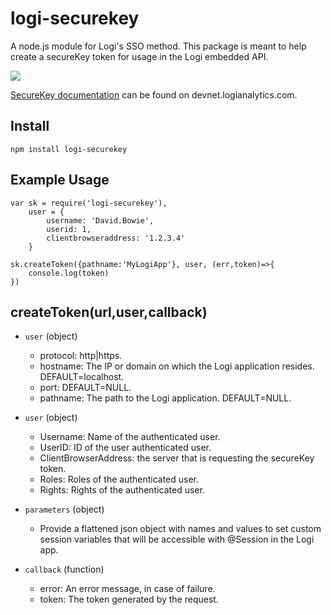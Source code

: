 # logi-securekey
A node.js module for Logi's SSO method. This package is meant to help create a secureKey token for usage in the Logi embedded API.

![](http://www.logianalytics.com/wp-content/uploads/2015/11/Logi_Color_2x.png)

[SecureKey documentation](http://devnet.logianalytics.com/rdPage.aspx?rdReport=Article&dnDocID=2162&dnProd=2) can be found on devnet.logianalytics.com.

## Install
~~~
npm install logi-securekey
~~~

## Example Usage
~~~
var sk = require('logi-securekey'),
    user = {
        username: 'David.Bowie',
        userid: 1,
        clientbrowseraddress: '1.2.3.4'
    }
    
sk.createToken({pathname:'MyLogiApp'}, user, (err,token)=>{
	console.log(token)
})    
~~~

## createToken(url,user,callback)
* `user` (object)
    * protocol: http|https.
    * hostname: The IP or domain on which the Logi application resides. DEFAULT=localhost.
    * port: DEFAULT=NULL.
    * pathname: The path to the Logi application. DEFAULT=NULL.


* `user` (object)
    * Username: Name of the authenticated user.
    * UserID: ID of the user authenticated user.
    * ClientBrowserAddress: the server that is requesting the secureKey token.
    * Roles: Roles of the authenticated user.
    * Rights: Rights of the authenticated user.


* `parameters` (object)
    * Provide a flattened json object with names and values to set custom session variables that will be accessible with @Session in the Logi app.


* `callback` (function)
    * error: An error message, in case of failure.
    * token: The token generated by the request.
